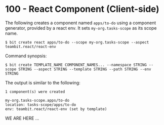 # 100 - React Component (Client-side)

The following creates a component named ```apps/to-do``` using a component generator, provided by a react env. It sets ```my-org.tasks-scope``` as its scope name.

```
$ bit create react apps/to-do --scope my-org.tasks-scope --aspect teambit.react/react-env
```

Command synopsis:

```
$ bit create TEMPLATE_NAME COMPONENT_NAMES... --namespace STRING --scope STRING --aspect STRING --template STRING --path STRING --env STRING
```

The output is similar to the following:

```
1 component(s) were created

my-org.tasks-scope.apps/to-do
location: tasks-scope/apps/to-do
env: teambit.react/react-env (set by template)
```




WE ARE HERE ...
